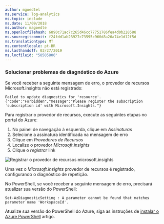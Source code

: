 ```yaml
---
author: mgoedtel
ms.service: log-analytics
ms.topic: include
ms.date: 11/09/2018
ms.author: magoedte
ms.openlocfilehash: 6890c71ac7c265d46cc77751786fea4d0b228588
ms.sourcegitcommit: f24fdd1ab23927c73595c960d8a26a74e1d12f5d
ms.translationtype: MT
ms.contentlocale: pt-BR
ms.lasthandoff: 03/27/2019
ms.locfileid: "58505806"
---
```

### <a name="troubleshoot-azure-diagnostics"></a>Solucionar problemas de diagnóstico do Azure

Se você receber a seguinte mensagem de erro, o provedor de recursos Microsoft.insights não está registrado:

`Failed to update diagnostics for 'resource'. {"code":"Forbidden","message":"Please register the subscription 'subscription id' with Microsoft.Insights."}`

Para registrar o provedor de recursos, execute as seguintes etapas no portal do Azure:

1.  No painel de navegação à esquerda, clique em *Assinaturas*
2.  Selecione a assinatura identificada na mensagem de erro
3.  Clique em *Provedores de Recursos*
4.  Localize o provedor *Microsoft.insights*
5.  Clique o *registrar* link

![Registrar o provedor de recursos microsoft.insights](./media/log-analytics-troubleshoot-azure-diagnostics/log-analytics-register-microsoft-diagnostics-resource-provider.png)

Uma vez o *Microsoft.insights* provedor de recursos é registrado, configurando o diagnóstico de repetição.


No PowerShell, se você receber a seguinte mensagem de erro, precisará atualizar sua versão do PowerShell:

`Set-AzDiagnosticSetting : A parameter cannot be found that matches parameter name 'WorkspaceId'.`

Atualize sua versão do PowerShell do Azure, siga as instruções de [instalar o Azure PowerShell](/powershell/azure/install-az-ps) artigo.
